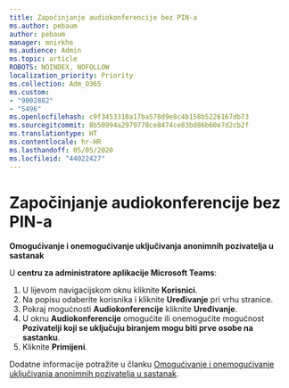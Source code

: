 ```yaml
---
title: Započinjanje audiokonferencije bez PIN-a
ms.author: pebaum
author: pebaum
manager: mnirkhe
ms.audience: Admin
ms.topic: article
ROBOTS: NOINDEX, NOFOLLOW
localization_priority: Priority
ms.collection: Adm_O365
ms.custom:
- "9002882"
- "5496"
ms.openlocfilehash: c9f3453318a17ba578d9e8c4b158b5226167db73
ms.sourcegitcommit: 8b50994a2979778ce8474ce83bd86b60e7d2cb2f
ms.translationtype: HT
ms.contentlocale: hr-HR
ms.lasthandoff: 05/05/2020
ms.locfileid: "44022427"
---
```

# <a name="start-an-audio-conference-without-a-pin"></a>Započinjanje audiokonferencije bez PIN-a

**Omogućivanje i onemogućivanje uključivanja anonimnih pozivatelja u sastanak**

U **centru za administratore aplikacije Microsoft Teams**:

1. U lijevom navigacijskom oknu kliknite **Korisnici**.
2. Na popisu odaberite korisnika i kliknite **Uređivanje** pri vrhu stranice.
3. Pokraj mogućnosti **Audiokonferencije** kliknite **Uređivanje**.
4. U oknu **Audiokonferencije** omogućite ili onemogućite mogućnost **Pozivatelji koji se uključuju biranjem mogu biti prve osobe na sastanku**.
5. Kliknite **Primijeni**.

Dodatne informacije potražite u članku [Omogućivanje i onemogućivanje uključivanja anonimnih pozivatelja u sastanak](https://docs.microsoft.com/microsoftteams/start-an-audio-conference-over-the-phone-without-a-pin-in-teams).
